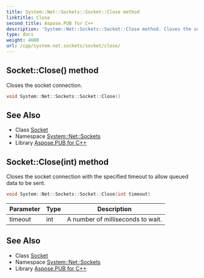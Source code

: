 ```yaml
---
title: System::Net::Sockets::Socket::Close method
linktitle: Close
second_title: Aspose.PUB for C++
description: 'System::Net::Sockets::Socket::Close method. Closes the socket connection in C++.'
type: docs
weight: 4600
url: /cpp/system.net.sockets/socket/close/
---
```

## Socket::Close() method


Closes the socket connection.

```cpp
void System::Net::Sockets::Socket::Close()
```

## See Also

* Class [Socket](../)
* Namespace [System::Net::Sockets](../../)
* Library [Aspose.PUB for C++](../../../)
## Socket::Close(int) method


Closes the socket connection with the specified timeout to allow queued data to be sent.

```cpp
void System::Net::Sockets::Socket::Close(int timeout)
```


| Parameter | Type | Description |
| --- | --- | --- |
| timeout | int | A number of milliseconds to wait. |

## See Also

* Class [Socket](../)
* Namespace [System::Net::Sockets](../../)
* Library [Aspose.PUB for C++](../../../)
